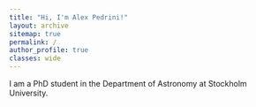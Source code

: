 ```yaml
---
title: "Hi, I'm Alex Pedrini!"
layout: archive
sitemap: true
permalink: /
author_profile: true
classes: wide
---
```


I am a PhD student in the Department of Astronomy at Stockholm University. 
